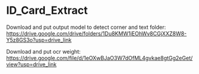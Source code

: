# ID_Card_Extract
Download and put output model to detect corner and text folder: https://drive.google.com/drive/folders/1Du8KMW1jEOhWv8CGjXXZ8W8-Y5z8GS3o?usp=drive_link

Download and put ocr weight: https://drive.google.com/file/d/1eOXwBJaO3W7dOfML4gvkae8gtGg2eGet/view?usp=drive_link
